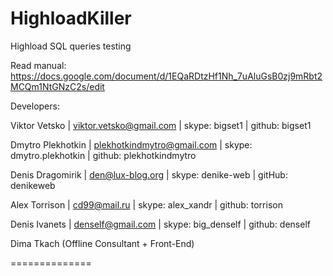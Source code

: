 HighloadKiller
==============
Highload SQL queries testing


Read manual: https://docs.google.com/document/d/1EQaRDtzHf1Nh_7uAluGsB0zj9mRbt2MCQm1NtGNzC2s/edit

Developers:

Viktor Vetsko      | viktor.vetsko@gmail.com     | skype: bigset1           | github: bigset1

Dmytro Plekhotkin  | plekhotkindmytro@gmail.com  | skype: dmytro.plekhotkin | github: plekhotkindmytro

Denis Dragomirik   | den@lux-blog.org            | skype: denike-web        | gitHub: denikeweb

Alex Torrison      | cd99@mail.ru                | skype: alex_xandr        | github: torrison

Denis Ivanets      | denself@gmail.com           | skype: big_denself       | github: denself

Dima Tkach         (Offline Consultant + Front-End)


==============

